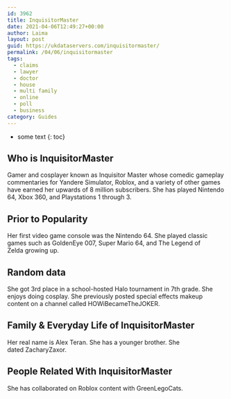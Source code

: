 ```yaml
---
id: 3962
title: InquisitorMaster
date: 2021-04-06T12:49:27+00:00
author: Laima
layout: post
guid: https://ukdataservers.com/inquisitormaster/
permalink: /04/06/inquisitormaster
tags:
  - claims
  - lawyer
  - doctor
  - house
  - multi family
  - online
  - poll
  - business
category: Guides
---
```


* some text
{: toc}


## Who is InquisitorMaster
                  
                  
                  
Gamer and cosplayer known as Inquisitor Master whose comedic gameplay commentaries for Yandere Simulator, Roblox, and a variety of other games have earned her upwards of 8 million subscribers. She has played Nintendo 64, Xbox 360, and Playstations 1 through 3. 
                  
              
            
              
            
                
                
                
## Prior to Popularity
                  
                  
                  
Her first video game console was the Nintendo 64. She played classic games such as GoldenEye 007, Super Mario 64, and The Legend of Zelda growing up.
                  
              
            
              
            
                
                
                
## Random data
                  
                  
                  
She got 3rd place in a school-hosted Halo tournament in 7th grade. She enjoys doing cosplay. She previously posted special effects makeup content on a channel called HOWiBecameTheJOKER. 
                  
              
            
              
            
                
                
                
## Family & Everyday Life of InquisitorMaster
                  
                  
                  
Her real name is Alex Teran. She has a younger brother. She dated ZacharyZaxor.
                  
              
            
              
            
                
                
                
## People Related With InquisitorMaster
                  
                  
                  
She has collaborated on Roblox content with GreenLegoCats. 
                  
              
            
              
            
                
              
            
              
              
            
            
              
            
          
          
          